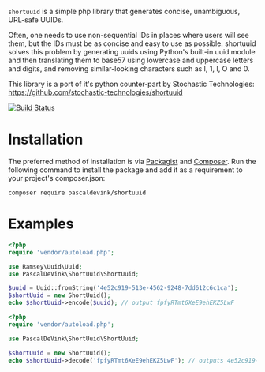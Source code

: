 ```shortuuid``` is a simple php library that generates concise, unambiguous, URL-safe UUIDs.

Often, one needs to use non-sequential IDs in places where users will see them, but the IDs must be as concise and easy 
to use as possible. shortuuid solves this problem by generating uuids using Python's built-in uuid module and then 
translating them to base57 using lowercase and uppercase letters and digits, and removing similar-looking characters 
such as l, 1, I, O and 0.

This library is a port of it's python counter-part by Stochastic Technologies: https://github.com/stochastic-technologies/shortuuid

[![Build Status](https://travis-ci.org/pascaldevink/shortuuid.svg?branch=master)](https://travis-ci.org/pascaldevink/shortuuid)

# Installation

The preferred method of installation is via [Packagist](https://packagist.org/) and [Composer](https://getcomposer.org). 
Run the following command to install the package and add it as a requirement to your project's composer.json:
```
composer require pascaldevink/shortuuid
```

# Examples
```php
<?php
require 'vendor/autoload.php';

use Ramsey\Uuid\Uuid;
use PascalDeVink\ShortUuid\ShortUuid;

$uuid = Uuid::fromString('4e52c919-513e-4562-9248-7dd612c6c1ca');
$shortUuid = new ShortUuid();
echo $shortUuid->encode($uuid); // output fpfyRTmt6XeE9ehEKZ5LwF
```

```php
<?php
require 'vendor/autoload.php';

use PascalDeVink\ShortUuid\ShortUuid;

$shortUuid = new ShortUuid();
echo $shortUuid->decode('fpfyRTmt6XeE9ehEKZ5LwF'); // outputs 4e52c919-513e-4562-9248-7dd612c6c1ca
```
